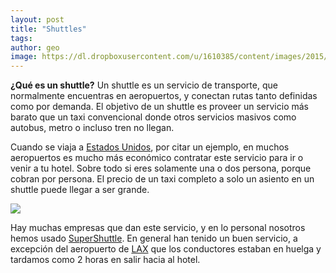 ```yaml
---
layout: post
title: "Shuttles"
tags: 
author: geo
image: https://dl.dropboxusercontent.com/u/1610385/content/images/2015/05/duh--7-.JPG
---
```

**¿Qué es un shuttle?** Un shuttle es un servicio de transporte, que normalmente encuentras en aeropuertos, y conectan rutas tanto definidas como por demanda. El objetivo de un shuttle es proveer un servicio más barato que un taxi convencional donde otros servicios masivos como autobus, metro o incluso tren no llegan.

Cuando se viaja a [Estados Unidos](/tag/estados-unidos), por citar un ejemplo, en muchos aeropuertos es mucho más económico contratar este servicio para ir o venir a tu hotel. Sobre todo si eres solamente una o dos persona, porque cobran por persona. El precio de un taxi completo a solo un asiento en un shuttle puede llegar a ser grande.

![](https://dl.dropboxusercontent.com/u/1610385/content/images/2015/05/duh--7--1.JPG)

Hay muchas empresas que dan este servicio, y en lo personal nosotros hemos usado [SuperShuttle](https://www.supershuttle.com/). En general han tenido un buen servicio, a excepción del aeropuerto de [LAX](/tag/los-angeles) que los conductores estaban en huelga y tardamos como 2 horas en salir hacia al hotel.